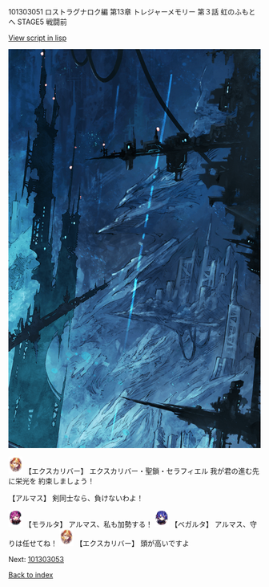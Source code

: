 101303051 ロストラグナロク編 第13章 トレジャーメモリー 第３話 虹のふもとへ STAGE5 戦闘前

[View script in lisp](../scripts/101303051.txt)

![underground_world_1.png](../images/backgrounds/underground_world_1.png)

<img src="../images/units/3101111.png" alt="3101111.png" height="34"/>
【エクスカリバー】
エクスカリバー・聖鎖・セラフィエル
我が君の進む先に栄光を
約束しましょう！

【アルマス】
剣同士なら、負けないわよ！

<img src="../images/units/3104011.png" alt="3104011.png" height="34"/>
【モラルタ】
アルマス、私も加勢する！

<img src="../images/units/3104111.png" alt="3104111.png" height="34"/>
【ベガルタ】
アルマス、守りは任せてね！

<img src="../images/units/3101111.png" alt="3101111.png" height="34"/>
【エクスカリバー】
頭が高いですよ

Next: [101303053](101303053.md)

[Back to index](index.md)
